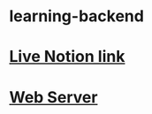 # learning-backend
# [Live Notion link](https://gainful-omelet-0e5.notion.site/Backend-Node-Js-5c1bd7d512364851afdffc57c3328db0?pvs=25) 
# [Web Server](./Notion/WebServer.md)


